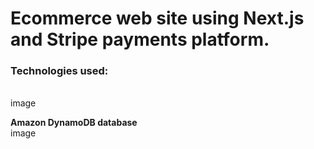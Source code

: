 <h1> Ecommerce web site using Next.js and Stripe payments platform. </h1>

<h3>Technologies used: </h3>

<b>  </b>
<br>
image

<b> Amazon DynamoDB database </b>
<br>
image
